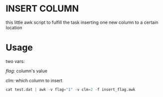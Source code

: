# INSERT COLUMN
this little awk script to fulfill the task inserting one new column to a certain location
# Usage
 two vars:

 <i>flag:</i> column's value

 <i>clm:</i> which column to insert

 ```awk
 cat test.dat | awk -v flag="1" -v clm=2 -f insert_flag.awk
 ```
